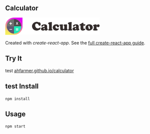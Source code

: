 Calculator
---
<img src="Logotype primary.png" width="60%" height="60%" />

Created with *create-react-app*. See the [full create-react-app guide](https://github.com/facebookincubator/create-react-app/blob/master/packages/react-scripts/template/README.md).



Try It
---
test
[ahfarmer.github.io/calculator](https://ahfarmer.github.io/calculator/)

test
Install
---

`npm install`



Usage
---

`npm start`
